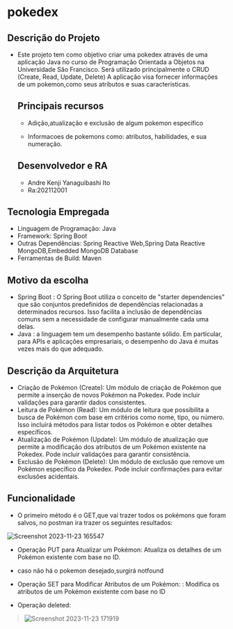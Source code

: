 # pokedex

## Descrição do Projeto

- Este projeto tem como objetivo criar uma pokedex através de uma  aplicação Java no curso de Programação Orientada a Objetos na Universidade São Francisco.
  Será utilizado principalmente o CRUD (Create, Read, Update, Delete)
A aplicação visa fornecer informações de um pokemon,como seus atributos e suas caracteristicas. 

  ## Principais recursos
  - Adição,atualização e exclusão de algum pokemon específico
  
  - Informacoes de pokemons como: atributos, habilidades, e sua numeração.

  ## Desenvolvedor e RA
  - Andre Kenji Yanaguibashi Ito
  - Ra:202112001

## Tecnologia Empregada
- Linguagem de Programação: Java
- Framework: Spring Boot
- Outras Dependências: Spring Reactive Web,Spring Data Reactive MongoDB,Embedded MongoDB Database
- Ferramentas de Build: Maven

## Motivo da escolha
  - Spring Boot : O Spring Boot utiliza o conceito de "starter dependencies" que são conjuntos predefinidos de dependências relacionadas a determinados recursos. Isso facilita a inclusão de dependências comuns sem a necessidade de configurar manualmente cada uma delas.
  - Java : a linguagem tem um desempenho bastante sólido. Em particular, para APIs e aplicações empresariais, o desempenho do Java é muitas vezes mais do que adequado.

## Descrição da Arquitetura
- Criação de Pokémon (Create):
Um módulo de criação de Pokémon que permite a inserção de novos Pokémon na Pokedex. Pode incluir validações para garantir dados consistentes.
- Leitura de Pokémon (Read):
Um módulo de leitura que possibilita a busca de Pokémon com base em critérios como nome, tipo, ou número. Isso incluirá métodos para listar todos os Pokémon e obter detalhes específicos.
- Atualização de Pokémon (Update):
Um módulo de atualização que permite a modificação dos atributos de um Pokémon existente na Pokedex. Pode incluir validações para garantir consistência.
- Exclusão de Pokémon (Delete):
Um módulo de exclusão que remove um Pokémon específico da Pokedex. Pode incluir confirmações para evitar exclusões acidentais.

## Funcionalidade
- O primeiro método é o GET,que vai trazer todos os pokémons que foram salvos, no postman ira trazer os seguintes resultados:
  
![Screenshot 2023-11-23 165547](https://user-images.githubusercontent.com/149121429/285298715-79ac8672-030d-4977-ac15-95657fe3f6f8.png)

- Operação PUT para Atualizar um Pokémon: Atualiza os detalhes de um Pokémon existente com base no ID.
- caso não há o pokemon desejado,surgirá notfound 

- Operação SET para Modificar Atributos de um Pokémon: : Modifica os atributos de um Pokémon existente com base no ID

- Operação deleted:
> ![Screenshot 2023-11-23 171919](https://user-images.githubusercontent.com/149121429/285301561-1e587197-1076-4c85-9409-cc55089b468d.png)

  
  
  
  
